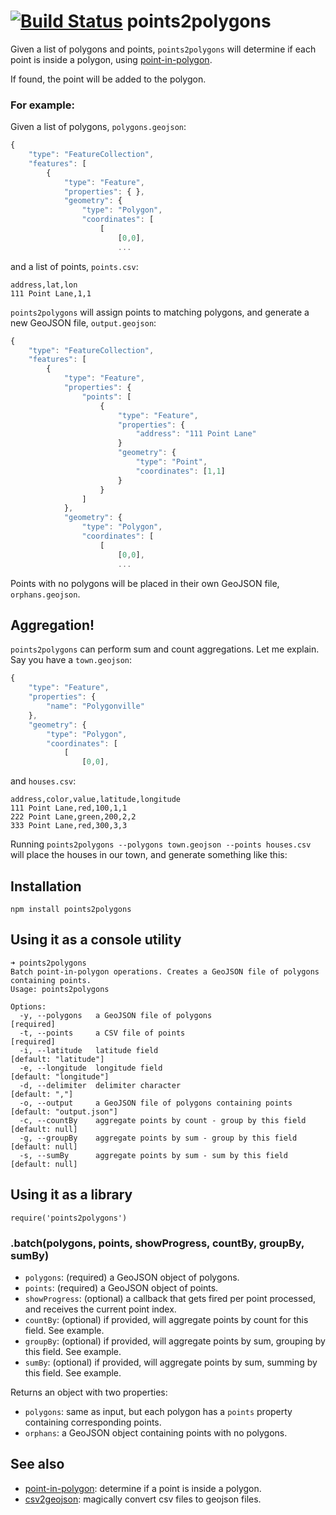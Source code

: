 [![Build Status](https://travis-ci.org/gabrielflorit/points2polygons.png)](https://travis-ci.org/gabrielflorit/points2polygons)
points2polygons
===============

Given a list of polygons and points, `points2polygons` will determine if each point is inside a polygon, using [point-in-polygon](https://github.com/substack/point-in-polygon).

If found, the point will be added to the polygon.

### For example:

Given a list of polygons, `polygons.geojson`:

```javascript
{
    "type": "FeatureCollection",
    "features": [
        {
            "type": "Feature",
            "properties": { },
            "geometry": {
                "type": "Polygon",
                "coordinates": [
                    [
                        [0,0],
                        ...
```

and a list of points, `points.csv`:

```
address,lat,lon
111 Point Lane,1,1
```

`points2polygons` will assign points to matching polygons, and generate a new GeoJSON file, `output.geojson`:

```javascript
{
    "type": "FeatureCollection",
    "features": [
        {
            "type": "Feature",
            "properties": {
                "points": [
                    {
                        "type": "Feature",
                        "properties": {
                            "address": "111 Point Lane"
                        }
                        "geometry": {
                            "type": "Point",
                            "coordinates": [1,1]
                        }
                    }
                ]
            },
            "geometry": {
                "type": "Polygon",
                "coordinates": [
                    [
                        [0,0],
                        ...
```

Points with no polygons will be placed in their own GeoJSON file, `orphans.geojson`.

## Aggregation!

`points2polygons` can perform sum and count aggregations. Let me explain. Say you have a `town.geojson`:

```javascript
{
    "type": "Feature",
    "properties": {
        "name": "Polygonville"
    },
    "geometry": {
        "type": "Polygon",
        "coordinates": [
            [
                [0,0],
```

and `houses.csv`:

```
address,color,value,latitude,longitude
111 Point Lane,red,100,1,1
222 Point Lane,green,200,2,2
333 Point Lane,red,300,3,3
```

Running `points2polygons --polygons town.geojson --points houses.csv` will place the houses in our town, and generate something like this:


## Installation

    npm install points2polygons

## Using it as a console utility

```
➜ points2polygons
Batch point-in-polygon operations. Creates a GeoJSON file of polygons containing points.
Usage: points2polygons

Options:
  -y, --polygons   a GeoJSON file of polygons                       [required]
  -t, --points     a CSV file of points                             [required]
  -i, --latitude   latitude field                                   [default: "latitude"]
  -e, --longitude  longitude field                                  [default: "longitude"]
  -d, --delimiter  delimiter character                              [default: ","]
  -o, --output     a GeoJSON file of polygons containing points     [default: "output.json"]
  -c, --countBy    aggregate points by count - group by this field  [default: null]
  -g, --groupBy    aggregate points by sum - group by this field    [default: null]
  -s, --sumBy      aggregate points by sum - sum by this field      [default: null]
```

## Using it as a library

    require('points2polygons')

### .batch(polygons, points, showProgress, countBy, groupBy, sumBy)

* `polygons`: (required) a GeoJSON object of polygons.
* `points`: (required) a GeoJSON object of points.
* `showProgress`: (optional) a callback that gets fired per point processed, and receives the current point index.
* `countBy`: (optional) if provided, will aggregate points by count for this field. See example.
* `groupBy`: (optional) if provided, will aggregate points by sum, grouping by this field. See example.
* `sumBy`: (optional) if provided, will aggregate points by sum, summing by this field. See example.
 
Returns an object with two properties:

* `polygons`: same as input, but each polygon has a `points` property containing corresponding points.
* `orphans`: a GeoJSON object containing points with no polygons.

## See also

* [point-in-polygon](https://github.com/substack/point-in-polygon): determine if a point is inside a polygon.
* [csv2geojson](https://github.com/mapbox/csv2geojson): magically convert csv files to geojson files.
